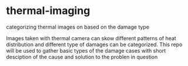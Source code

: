 # thermal-imaging
categorizing thermal images on based on the damage type

Images taken with thermal camera can skow different patterns of heat distribution and different type of damages can be categorized. This repo will be used to gather basic types of the damage cases with short desciption of the cause and solution to the problen in question
